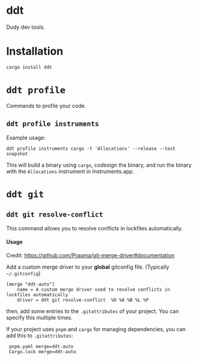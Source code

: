 # ddt

Dudy dev tools.

# Installation

```sh
cargo install ddt
```

# `ddt profile`

Commands to profile your code.

## `ddt profile instruments`

Example usage:

`ddt profile instruments cargo -t 'Allocations' --release --test snapshot`

This will build a binary using `cargo`, codesign the binary, and run the binary with the `Allocations` instrument in Instruments.app.

# `ddt git`

## `ddt git resolve-conflict`

This command allows you to resolve conflicts in lockfiles automatically.

#### Usage

Credit: https://github.com/Praqma/git-merge-driver#documentation

Add a custom merge driver to your **global** gitconfig file. (Typically `~/.gitconfig`)

```gitconfig
[merge "ddt-auto"]
	name = A custom merge driver used to resolve conflicts in lockfiles automatically
	driver = ddt git resolve-conflict  %O %A %B %L %P

```

then, add some entries to the `.gitattributes` of your project.
You can specify this multiple times.

If your project uses `pnpm` and `cargo` for managing dependencies, you can add this to `.gitattributes`:

```gitattributes
 pnpm.yaml merge=ddt-auto
 Cargo.lock merge=ddt-auto
```
